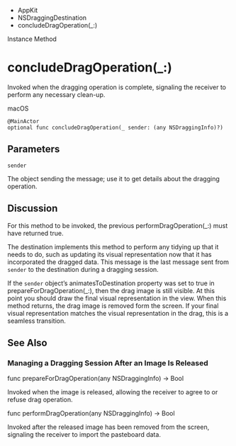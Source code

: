 

- AppKit
- NSDraggingDestination
-  concludeDragOperation(\_:) 

Instance Method

# concludeDragOperation(\_:)

Invoked when the dragging operation is complete, signaling the receiver to perform any necessary clean-up.

macOS

``` source
@MainActor
optional func concludeDragOperation(_ sender: (any NSDraggingInfo)?)
```

## Parameters 

`sender`  

The object sending the message; use it to get details about the dragging operation.

## Discussion

For this method to be invoked, the previous performDragOperation(_:) must have returned true.

The destination implements this method to perform any tidying up that it needs to do, such as updating its visual representation now that it has incorporated the dragged data. This message is the last message sent from `sender` to the destination during a dragging session.

If the `sender` object’s animatesToDestination property was set to true in prepareForDragOperation(_:), then the drag image is still visible. At this point you should draw the final visual representation in the view. When this method returns, the drag image is removed form the screen. If your final visual representation matches the visual representation in the drag, this is a seamless transition.

## See Also

### Managing a Dragging Session After an Image Is Released

func prepareForDragOperation(any NSDraggingInfo) -> Bool

Invoked when the image is released, allowing the receiver to agree to or refuse drag operation.

func performDragOperation(any NSDraggingInfo) -> Bool

Invoked after the released image has been removed from the screen, signaling the receiver to import the pasteboard data.

